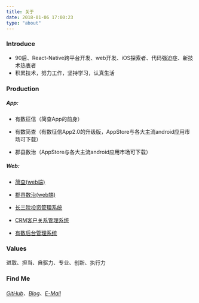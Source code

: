 ```yaml
---
title: 关于
date: 2018-01-06 17:00:23
type: "about"
---
```


### Introduce

- 90后、React-Native跨平台开发、web开发、iOS探索者、代码强迫症、新技术热衷者
- 积累技术，努力工作，坚持学习，认真生活

### Production

##### App:
- 有数征信（简查App的前身）

- 有数简查（有数征信App2.0的升级版，AppStore与各大主流android应用市场可下载）

- 郡县数治（AppStore与各大主流android应用市场可下载）

##### Web:
- [简查(web端)](https://jc.yscredit.com/)

- [郡县数治(web端)](https://data-town.yscredit.com/index)

- [长三院投资管理系统](http://www.thhzim.com/loginIndex)

- [CRM客户关系管理系统](http://crm.yscredit.com/login)

- [有数后台管理系统](http://ysadmin.yscredit.com/login)

### Values

进取、担当、自驱力、专业、创新、执行力

### Find Me

###### [GitHub](https://github.com/FengXianSen)、[Blog](https://fengxiansen.github.io/)、[E-Mail](https://fengxiansen333@gmail.com)
